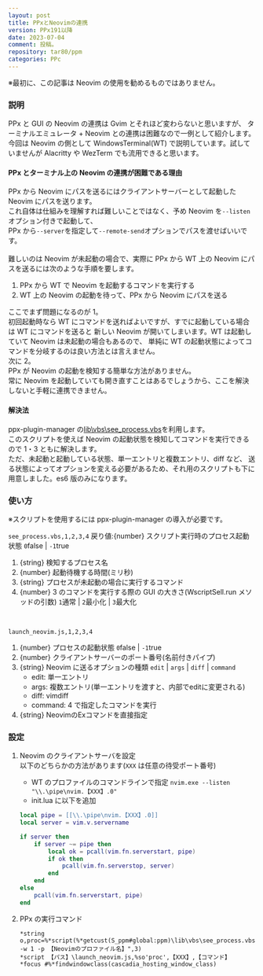 ```yaml
---
layout: post
title: PPxとNeovimの連携
version: PPx191以降
date: 2023-07-04
comment: 投稿。
repository: tar80/ppm
categories: PPc
---
```


※最初に、この記事は Neovim の使用を勧めるものではありません。

### 説明

PPx と GUI の Neovim の連携は Gvim とそれほど変わらないと思いますが、
ターミナルエミュレータ + Neovim との連携は困難なので一例として紹介します。
今回は Neovim の側として WindowsTerminal(WT) で説明しています。試していませんが
Alacritty や WezTerm でも流用できると思います。

#### PPx とターミナル上の Neovim の連携が困難である理由

PPx から Neovim にパスを送るにはクライアントサーバーとして起動した Neovim にパスを送ります。  
これ自体は仕組みを理解すれば難しいことではなく、予め Neovim を`--listen`オプション付きで起動して、  
PPx から`--server`を指定して`--remote-send`オプションでパスを渡せばいいです。  
<BR>
難しいのは Neovim が未起動の場合で、実際に PPx から WT 上の Neovim にパスを送るには次のような手順を要します。

1. PPx から WT で Neovim を起動するコマンドを実行する
1. WT 上の Neovim の起動を待って、PPx から Neovim にパスを送る

ここでまず問題になるのが 1。  
初回起動時なら WT にコマンドを送ればよいですが、すでに起動している場合は WT にコマンドを送ると
新しい Neovim が開いてしまいます。WT は起動していて Neovim は未起動の場合もあるので、
単純に WT の起動状態によってコマンドを分岐するのは良い方法とは言えません。
<BR>
次に 2。  
PPx が Neovim の起動を検知する簡単な方法がありません。  
常に Neovim を起動していても開き直すことはあるでしょうから、ここを解決しないと手軽に連携できません。

#### 解決法

ppx-plugin-manager の[lib\vbs\see_process.vbs](https://github.com/tar80/ppm/blob/main/lib/vbs/see_process.vbs)を利用します。  
このスクリプトを使えば Neovim の起動状態を検知してコマンドを実行できるので 1・3 ともに解決します。  
ただ、未起動と起動している状態、単一エントリと複数エントリ、diff など、
送る状態によってオプションを変える必要があるため、それ用のスクリプトも下に用意しました。es6 版のみになります。

### 使い方

※スクリプトを使用するには ppx-plugin-manager の導入が必要です。

`see_process.vbs,1,2,3,4` 戻り値:{number} スクリプト実行時のプロセス起動状態 `0`false \| `-1`true

1. {string} 検知するプロセス名
2. {number} 起動待機する時間(ミリ秒)
3. {string} プロセスが未起動の場合に実行するコマンド
4. {number} 3 のコマンドを実行する際の GUI の大きさ(WscriptSell.run メソッドの引数) `1`通常 \| `2`最小化 \| `3`最大化

<BR>

`launch_neovim.js,1,2,3,4`

1. {number} プロセスの起動状態 `0`false \| `-1`true
2. {number} クライアントサーバーのポート番号(名前付きパイプ)
3. {string} Neovim に送るオプションの種類 `edit` \| `args` \| `diff` \| `command`
   - edit: 単一エントリ
   - args: 複数エントリ(単一エントリを渡すと、内部でeditに変更される)
   - diff: vimdiff
   - command: 4 で指定したコマンドを実行
4. {string} NeovimのExコマンドを直接指定

### 設定

1. Neovim のクライアントサーバを設定  
   以下のどちらかの方法があります(`XXX` は任意の待受ポート番号)

   - WT のプロファイルのコマンドラインで指定 `nvim.exe --listen "\\.\pipe\nvim.【XXX】.0"`
   - init.lua に以下を追加

   ```lua
   local pipe = [[\\.\pipe\nvim.【XXX】.0]]
   local server = vim.v.servername

   if server then
       if server ~= pipe then
           local ok = pcall(vim.fn.serverstart, pipe)
           if ok then
               pcall(vim.fn.serverstop, server)
           end
       end
   else
       pcall(vim.fn.serverstart, pipe)
   end
   ```

2. PPx の実行コマンド
   ```text
   *string o,proc=%*script(%*getcust(S_ppm#global:ppm)\lib\vbs\see_process.vbs,nvim.exe,9000,"wt -w 1 -p 【Neovimのプロファイル名】",3)
   *script 【パス】\launch_neovim.js,%so'proc',【XXX】,【コマンド】
   *focus #%*findwindowclass(cascadia_hosting_window_class)
   ```

<script src="https://gist.github.com/tar80/c4542a656e9733271bffcba6bb5e7dac.js"></script>
